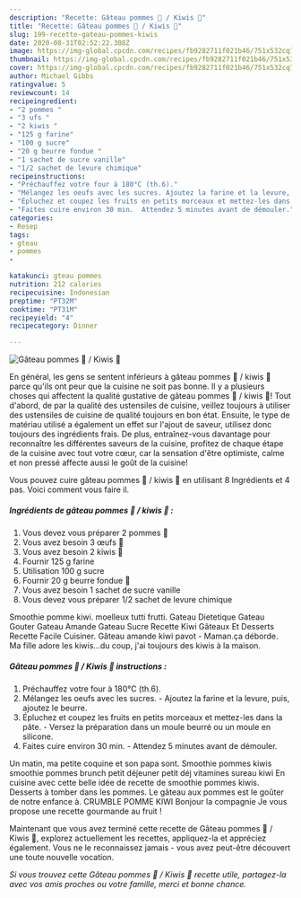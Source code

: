 ```yaml
---
description: "Recette: Gâteau pommes 🍎 / Kiwis 🥝"
title: "Recette: Gâteau pommes 🍎 / Kiwis 🥝"
slug: 199-recette-gateau-pommes-kiwis
date: 2020-08-31T02:52:22.308Z
image: https://img-global.cpcdn.com/recipes/fb9282711f021b46/751x532cq70/gateau-pommes-🍎-kiwis-🥝-photo-principale-de-la-recette.jpg
thumbnail: https://img-global.cpcdn.com/recipes/fb9282711f021b46/751x532cq70/gateau-pommes-🍎-kiwis-🥝-photo-principale-de-la-recette.jpg
cover: https://img-global.cpcdn.com/recipes/fb9282711f021b46/751x532cq70/gateau-pommes-🍎-kiwis-🥝-photo-principale-de-la-recette.jpg
author: Michael Gibbs
ratingvalue: 5
reviewcount: 14
recipeingredient:
- "2 pommes "
- "3 ufs "
- "2 kiwis "
- "125 g farine"
- "100 g sucre"
- "20 g beurre fondue "
- "1 sachet de sucre vanille"
- "1/2 sachet de levure chimique"
recipeinstructions:
- "Préchauffez votre four à 180°C (th.6)."
- "Mélangez les oeufs avec les sucres. Ajoutez la farine et la levure, puis, ajoutez le beurre."
- "Épluchez et coupez les fruits en petits morceaux et mettez-les dans la pâte.  Versez la préparation dans un moule beurré ou un moule en silicone."
- "Faites cuire environ 30 min.  Attendez 5 minutes avant de démouler."
categories:
- Resep
tags:
- gteau
- pommes
- 

katakunci: gteau pommes  
nutrition: 212 calories
recipecuisine: Indonesian
preptime: "PT32M"
cooktime: "PT31M"
recipeyield: "4"
recipecategory: Dinner

---
```



![Gâteau pommes 🍎 / Kiwis 🥝](https://img-global.cpcdn.com/recipes/fb9282711f021b46/751x532cq70/gateau-pommes-🍎-kiwis-🥝-photo-principale-de-la-recette.jpg)

En général, les gens se sentent inférieurs à gâteau pommes 🍎 / kiwis 🥝 parce qu'ils ont peur que la cuisine ne soit pas bonne. Il y a plusieurs choses qui affectent la qualité gustative de gâteau pommes 🍎 / kiwis 🥝! Tout d'abord, de par la qualité des ustensiles de cuisine, veillez toujours à utiliser des ustensiles de cuisine de qualité toujours en bon état. Ensuite, le type de matériau utilisé a également un effet sur l'ajout de saveur, utilisez donc toujours des ingrédients frais. De plus, entraînez-vous davantage pour reconnaître les différentes saveurs de la cuisine, profitez de chaque étape de la cuisine avec tout votre cœur, car la sensation d'être optimiste, calme et non pressé affecte aussi le goût de la cuisine!

<!--inarticleads1-->

Vous pouvez cuire gâteau pommes 🍎 / kiwis 🥝 en utilisant 8 Ingrédients et 4 pas. Voici comment vous faire il.

##### Ingrédients de gâteau pommes 🍎 / kiwis 🥝 :

1. Vous devez vous préparer 2 pommes 🍎
1. Vous avez besoin 3 œufs 🥚
1. Vous avez besoin 2 kiwis 🥝
1. Fournir 125 g farine
1. Utilisation 100 g sucre
1. Fournir 20 g beurre fondue 🧈
1. Vous avez besoin 1 sachet de sucre vanille
1. Vous devez vous préparer 1/2 sachet de levure chimique


Smoothie pomme kiwi. moelleux tutti frutti. Gateau Dietetique Gateau Gouter Gateau Amande Gateau Sucre Recette Kiwi Gâteaux Et Desserts Recette Facile Cuisiner. Gâteau amande kiwi pavot - Maman.ça déborde. Ma fille adore les kiwis…du coup, j&#39;ai toujours des kiwis à la maison. 

<!--inarticleads2-->

##### Gâteau pommes 🍎 / Kiwis 🥝 instructions :

1. Préchauffez votre four à 180°C (th.6).
1. Mélangez les oeufs avec les sucres. - Ajoutez la farine et la levure, puis, ajoutez le beurre.
1. Épluchez et coupez les fruits en petits morceaux et mettez-les dans la pâte.  - Versez la préparation dans un moule beurré ou un moule en silicone.
1. Faites cuire environ 30 min.  - Attendez 5 minutes avant de démouler.


Un matin, ma petite coquine et son papa sont. Smoothie pommes kiwis smoothie pommes brunch petit déjeuner petit déj vitamines sureau kiwi En cuisine avec cette belle idée de recette de smoothie pommes kiwis. Desserts à tomber dans les pommes. Le gâteau aux pommes est le goûter de notre enfance à. CRUMBLE POMME KIWI Bonjour la compagnie Je vous propose une recette gourmande au fruit ! 

<!--inarticleads1-->

<p>
Maintenant que vous avez terminé cette recette de Gâteau pommes 🍎 / Kiwis 🥝, explorez actuellement les recettes, appliquez-la et appréciez également. Vous ne le reconnaissez jamais - vous avez peut-être découvert une toute nouvelle vocation.
</p>

<p>
<i>Si vous trouvez cette Gâteau pommes 🍎 / Kiwis 🥝 recette utile, partagez-la avec vos amis proches ou votre famille, merci et bonne chance.</i>
</p>

